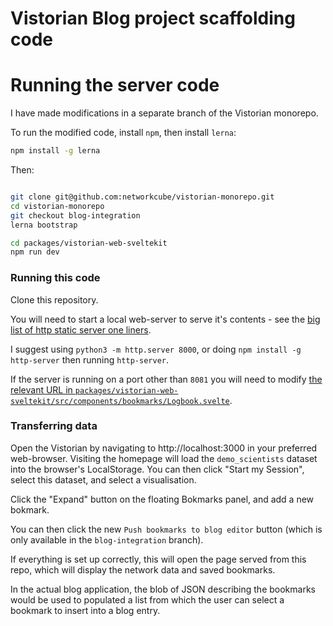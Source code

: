 # Vistorian Blog project scaffolding code

# Running the server code

I have made modifications in a separate branch of the Vistorian monorepo.

To run the modified code, install `npm`, then install `lerna`:

```bash
npm install -g lerna
```

Then:

```bash

git clone git@github.com:networkcube/vistorian-monorepo.git
cd vistorian-monorepo
git checkout blog-integration
lerna bootstrap

cd packages/vistorian-web-sveltekit
npm run dev
```

### Running this code

Clone this repository.

You will need to start a local web-server to serve it's contents - see the [big list of http static server one liners](https://gist.github.com/willurd/5720255).

I suggest using `python3 -m http.server 8000`, or doing `npm install -g http-server` then running `http-server`.

If the server is running on a port other than `8081` you will need to modify [the relevant URL in `packages/vistorian-web-sveltekit/src/components/bookmarks/Logbook.svelte`](https://github.com/networkcube/vistorian-monorepo/blob/382184d5e66b83687967be3e8823a191d132319a/packages/vistorian-web-sveltekit/src/components/bookmarks/Logbook.svelte#L180).

### Transferring data

Open the Vistorian by navigating to http://localhost:3000 in your preferred web-browser.
Visiting the homepage will load the `demo_scientists` dataset into the browser's LocalStorage. You can then click "Start my Session", select this dataset, and select a visualisation.

Click the "Expand" button on the floating Bokmarks panel, and add a new bokmark.

You can then click the new `Push bookmarks to blog editor` button (which is only available in the `blog-integration` branch).

If everything is set up correctly, this will open the page served from this repo, which will display the network data and saved bookmarks.

In the actual blog application, the blob of JSON describing the bookmarks would be used to populated a list from which the user can select a bookmark to insert into a blog entry.


